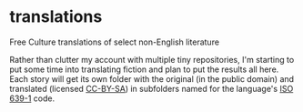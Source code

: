 # translations
Free Culture translations of select non-English literature

Rather than clutter my account with multiple tiny repositories, I'm starting to put some time into translating fiction and plan to put the results all here.  Each story will get its own folder with the original (in the public domain) and translated (licensed [CC-BY-SA](./LICENSE.md)) in subfolders named for the language's [ISO 639-1](https://en.wikipedia.org/wiki/ISO_639-1) code.
